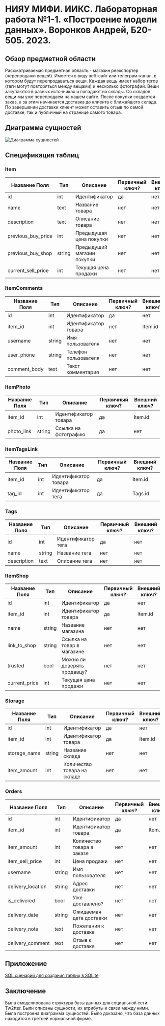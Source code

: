# НИЯУ МИФИ. ИИКС. Лабораторная работа №1-1. «Построение модели данных». Воронков Андрей, Б20-505. 2023.
## Обзор предметной области

Рассматриваемая предметная область - магазин реэкспортер (перепродажи вещей). Имеется в виду веб-сайт или телеграм-канал, в котором будут перепродаваться вещи.
Каждая вещь имеет набор тегов (теги могут повторяться между вещами) и несколько фотографий.
Вещи закупаются в разных источниках и попадают на склады. Со складов вещи мы уже перепродаем на нашем сайте.
После покупки создается заказ, а за этим начинается доставка до клиента с ближайшего склада.
По завершении доставки клиент может оставить отзыв по самой доставке, так и публичный на странице самого товара.

## Диаграмма сущностей

![Диаграмма сущностей](https://github.com/LeAgalas/dbs/assets/52858908/6fa47241-e33d-4aec-9c85-f561cccac09b)

## Спецификация таблиц

### Item

| Название Поля | Тип | Описание | Первичный ключ? | Внешний ключ? |
| --- | --- | --- | --- | --- |
| id | int | Идентификатор | да | нет |
| name | text | Название товара | нет | нет |
| description | text | Описание товара | нет | нет |
| previous_buy_price | int | Предыдущая цена покупки | нет | нет |
| previous_buy_shop | string | Предыдущий магазин покупки | нет | нет |
| current_sell_price | int | Текущая цена продажи | нет | нет |

### ItemComments

| Название Поля | Тип | Описание | Первичный ключ? | Внешний ключ? |
| --- | --- | --- | --- | --- |
| id | int | Идентификатор | да | нет |
| item_id | int | Идентификатор товара | нет | Item.id |
| username | string | Имя пользователя | нет | нет |
| user_phone | string | Телефон пользователя | нет | нет |
| comment_body | text | Текст комментария | нет | нет |

### ItemPhoto

| Название Поля | Тип | Описание | Первичный ключ? | Внешний ключ? |
| --- | --- | --- | --- | --- |
| item_id | int | Идентификатор товара | да | Item.id |
| photo_link | string | Ссылка на фотографию | да | нет |

### ItemTagsLink

| Название Поля | Тип | Описание | Первичный ключ? | Внешний ключ? |
| --- | --- | --- | --- | --- |
| item_id | int | Идентификатор товара | да | Item.id |
| tag_id | int | Идентификатор тега | да | Tags.id |

### Tags

| Название Поля | Тип | Описание | Первичный ключ? | Внешний ключ? |
| --- | --- | --- | --- | --- |
| id | int | Идентификатор тега | да | нет |
| name | string | Название тега | нет | нет |
| description | text | Описание тега | нет | нет |

### ItemShop

| Название Поля | Тип | Описание | Первичный ключ? | Внешний ключ? |
| --- | --- | --- | --- | --- |
| id | int | Идентификатор | да | нет |
| item_id | int | Идентификатор товара | да | Item.id |
| name | string | Название магазина | нет | нет |
| link_to_shop | string | Ссылка на товар в магазине | нет | нет |
| trusted | bool | Можно ли доверять продавцу? | нет | нет |
| current_price | int | Текущая цена продажи | нет | нет |

### Storage

| Название Поля | Тип | Описание | Первичный ключ? | Внешний ключ? |
| --- | --- | --- | --- | --- |
| id | int | Идентификатор | да | нет |
| item_id | int | Идентификатор товара | да | Item.id |
| storage_name | string | Название склада | нет | нет |
| item_amount | int | Количество товара на складе| нет | нет |


### Orders

| Название Поля | Тип | Описание | Первичный ключ? | Внешний ключ? |
| --- | --- | --- | --- | --- |
| id | int | Идентификатор | да | нет |
| item_id | int | Идентификатор товара | да | Item.id |
| item_amount | int | Количество товара в заказе | нет | нет |
| item_sell_price | int | Цена продажи | нет | нет |
| username | string | Имя пользователя | нет | нет |
| delivery_location | string | Адрес доставки | нет | нет |
| is_delivered | bool | Уже доставлено? | нет | нет |
| delivery_date | string | Ожидаемая дата доставки | нет | нет |
| delivery_note | text | Пожелания к доставке | нет | нет |
| delivery_comment | text | Отзыв к доставке | нет | нет |

## Приложение
[SQL сценарий для создания таблиц в SQLite](./resellshop.sql)

## Заключение
Была смоделирована структура базы данных для социальной сети Tw2tter. Были описаны сущности, их атрибуты и связи между ними. Была построена диаграмма сущностей. Было доказано, что база данных находится в третьей нормальной форме. 
